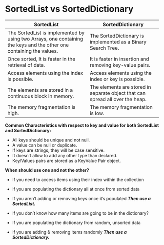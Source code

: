 # SortedList vs SortedDictionary

|  SortedList  | SortedDictionary  |
| ------------ | ------------ |
|  The SortedList is implemented by using two Arrays, one containing the keys and the other one containing the values. |  The SortedDictionary is implemented as a Binary Search Tree. |
| Once sorted, It is faster in the retrieval of data.  |  It is faster in insertion and removing key-value pairs. |
| Access elements using the index is possible.  | Access elements using the index or key is possible.  |
| The elements are stored in a continuous block in memory. |  The elements are stored in separate object that can spread all over the heap. |
| The memory fragmentation is high.  | The memory fragmentation is low.  |

**Common Characteristics with respect to key and value for both SortedList and SortedDictionary:**
* All keys should be unique and not null.
* A value can be null or duplicate.
* If keys are strings, they will be case sensitive.
* It doesn’t allow to add any other type than declared.
* Key/Values pairs are stored as a KeyValue Pair object.

**When should use one and not the other?** 

* If you need to access items using their index within the collection
* If you are populating the dictionary all at once from sorted data
* If you aren’t adding or removing keys once it’s populated
**_Then use a SortedList._**

* If you don’t know how many items are going to be in the dictionary?
* If you are populating the dictionary from random, unsorted data
* If you are adding & removing items randomly
**_Then use a SortedDictionary._**
